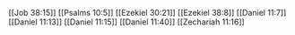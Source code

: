 [[Job 38:15]]
[[Psalms 10:5]]
[[Ezekiel 30:21]]
[[Ezekiel 38:8]]
[[Daniel 11:7]]
[[Daniel 11:13]]
[[Daniel 11:15]]
[[Daniel 11:40]]
[[Zechariah 11:16]]
